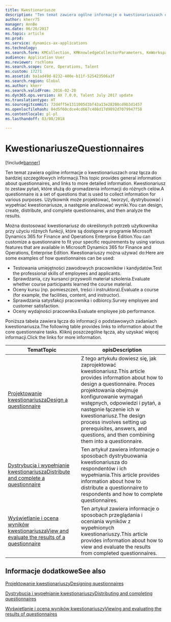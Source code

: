 ```yaml
---
title: Kwestionariusze
description: "Ten temat zawiera ogólne informacje o kwestionariuszach oraz łącza do bardziej szczegółowych informacji. Kwestionariusz to zestaw pytań, które służą do gromadzenia informacji do różnych celów. Użytkownik może projektować, tworzyć, dystrybuować i wypełniać kwestionariusze, a następnie analizować wyniki."
author: kherr75
manager: AnnBe
ms.date: 06/20/2017
ms.topic: article
ms.prod: 
ms.service: dynamics-ax-applications
ms.technology: 
ms.search.form: KMCollection, KMKnowledgeCollectorParameters, KmWorkspace
audience: Application User
ms.reviewer: rschloma
ms.search.scope: Core, Operations, Talent
ms.custom: 17271
ms.assetid: ba1ad49d-8232-400e-b11f-525423506a3f
ms.search.region: Global
ms.author: kherr
ms.search.validFrom: 2016-02-28
ms.dyn365.ops.version: AX 7.0.0, Talent July 2017 update
ms.translationtype: HT
ms.sourcegitcommit: 72d4ff5e1311005d3bf43a13e28208cd9b3d1457
ms.openlocfilehash: 84d5f60cdce4cd667c408d17d9892d7079947f58
ms.contentlocale: pl-pl
ms.lasthandoff: 03/08/2018

---
```


# <a name="questionnaires"></a><span data-ttu-id="49e33-105">Kwestionariusze</span><span class="sxs-lookup"><span data-stu-id="49e33-105">Questionnaires</span></span>

[!include[banner](includes/banner.md)]

<span data-ttu-id="49e33-106">Ten temat zawiera ogólne informacje o kwestionariuszach oraz łącza do bardziej szczegółowych informacji.</span><span class="sxs-lookup"><span data-stu-id="49e33-106">This topic provides general information about questionnaires, and links to more detailed information.</span></span> <span data-ttu-id="49e33-107">Kwestionariusz to zestaw pytań, które służą do gromadzenia informacji do różnych celów.</span><span class="sxs-lookup"><span data-stu-id="49e33-107">A questionnaire is a set of questions that is used to collect information for various purposes.</span></span> <span data-ttu-id="49e33-108">Użytkownik może projektować, tworzyć, dystrybuować i wypełniać kwestionariusze, a następnie analizować wyniki.</span><span class="sxs-lookup"><span data-stu-id="49e33-108">You can design, create, distribute, and complete questionnaires, and then analyze the results.</span></span> 

<span data-ttu-id="49e33-109">Można dostosować kwestionariusz do określonych potrzeb użytkownika przy użyciu różnych funkcji, które są dostępne w programie Microsoft Dynamics 365 for Finance and Operations Enterprise Edition.</span><span class="sxs-lookup"><span data-stu-id="49e33-109">You can customize a questionnaire to fit your specific requirements by using various features that are available in Microsoft Dynamics 365 for Finance and Operations, Enterprise Edition.</span></span> <span data-ttu-id="49e33-110">Kwestionariuszy można używać do:</span><span class="sxs-lookup"><span data-stu-id="49e33-110">Here are some examples of how questionnaires can be used:</span></span>

-   <span data-ttu-id="49e33-111">Testowania umiejętności zawodowych pracowników i kandydatów.</span><span class="sxs-lookup"><span data-stu-id="49e33-111">Test the professional skills of employees and applicants.</span></span>
-   <span data-ttu-id="49e33-112">Sprawdzania, czy kursanci przyswoili materiał szkolenia.</span><span class="sxs-lookup"><span data-stu-id="49e33-112">Evaluate whether course participants learned the course material.</span></span>
-   <span data-ttu-id="49e33-113">Oceny kursu (np. pomieszczeń, treści i instruktora).</span><span class="sxs-lookup"><span data-stu-id="49e33-113">Evaluate a course (for example, the facilities, content, and instructor).</span></span>
-   <span data-ttu-id="49e33-114">Sprawdzania satysfakcji pracownika i odbiorcy.</span><span class="sxs-lookup"><span data-stu-id="49e33-114">Survey employee and customer satisfaction.</span></span>
-   <span data-ttu-id="49e33-115">Oceny wydajności pracownika.</span><span class="sxs-lookup"><span data-stu-id="49e33-115">Evaluate employee job performance.</span></span>

<span data-ttu-id="49e33-116">Poniższa tabela zawiera łącza do informacji o podstawowych zadaniach kwestionariusza.</span><span class="sxs-lookup"><span data-stu-id="49e33-116">The following table provides links to information about the core questionnaire tasks.</span></span> <span data-ttu-id="49e33-117">Kliknij poszczególne łącza, aby uzyskać więcej informacji.</span><span class="sxs-lookup"><span data-stu-id="49e33-117">Click the links for more information.</span></span>

| <span data-ttu-id="49e33-118">Temat</span><span class="sxs-lookup"><span data-stu-id="49e33-118">Topic</span></span>| <span data-ttu-id="49e33-119">opis</span><span class="sxs-lookup"><span data-stu-id="49e33-119">Description</span></span>|
|------|------------|
| [<span data-ttu-id="49e33-120">Projektowanie kwestionariusza</span><span class="sxs-lookup"><span data-stu-id="49e33-120">Design a questionnaire</span></span>](design-questionnaires.md)  | <span data-ttu-id="49e33-121">Z tego artykułu dowiesz się, jak zaprojektować kwestionariusz.</span><span class="sxs-lookup"><span data-stu-id="49e33-121">This article provides information about how to design a questionnaire.</span></span> <span data-ttu-id="49e33-122">Proces projektowania obejmuje konfigurowanie wymagań wstępnych, odpowiedzi i pytań, a następnie łączenie ich w kwestionariusz.</span><span class="sxs-lookup"><span data-stu-id="49e33-122">The design process involves setting up prerequisites, answers, and questions, and then combining them into a questionnaire.</span></span> |
| [<span data-ttu-id="49e33-123">Dystrybucja i wypełnianie kwestionariusza</span><span class="sxs-lookup"><span data-stu-id="49e33-123">Distribute and complete a questionnaire</span></span>](distribute-questionnaires.md)  | <span data-ttu-id="49e33-124">Ten artykuł zawiera informacje o sposobach dystrybuowania kwestionariusza do respondentów i ich wypełniania.</span><span class="sxs-lookup"><span data-stu-id="49e33-124">This article provides information about how to distribute a questionnaire to respondents and how to complete questionnaires.</span></span>                                                                       |
| [<span data-ttu-id="49e33-125">Wyświetlanie i ocena wyników kwestionariusza</span><span class="sxs-lookup"><span data-stu-id="49e33-125">View and evaluate the results of a questionnaire</span></span>](evaluate-questionnaire-results.md) | <span data-ttu-id="49e33-126">Ten artykuł zawiera informacje o sposobach przeglądania i oceniania wyników z wypełnionych kwestionariuszy.</span><span class="sxs-lookup"><span data-stu-id="49e33-126">This article provides information about how to view and evaluate the results from completed questionnaires.</span></span>                                                                                        |



<a name="see-also"></a><span data-ttu-id="49e33-127">Informacje dodatkowe</span><span class="sxs-lookup"><span data-stu-id="49e33-127">See also</span></span>
--------

[<span data-ttu-id="49e33-128">Projektowanie kwestionariuszy</span><span class="sxs-lookup"><span data-stu-id="49e33-128">Designing questionnaires</span></span>](design-questionnaires.md)

[<span data-ttu-id="49e33-129">Dystrybucja i wypełnianie kwestionariuszy</span><span class="sxs-lookup"><span data-stu-id="49e33-129">Distributing and completing questionnaires</span></span>](distribute-questionnaires.md)

[<span data-ttu-id="49e33-130">Wyświetlanie i ocena wyników kwestionariuszy</span><span class="sxs-lookup"><span data-stu-id="49e33-130">Viewing and evaluating the results of questionnaires</span></span>](evaluate-questionnaire-results.md)


